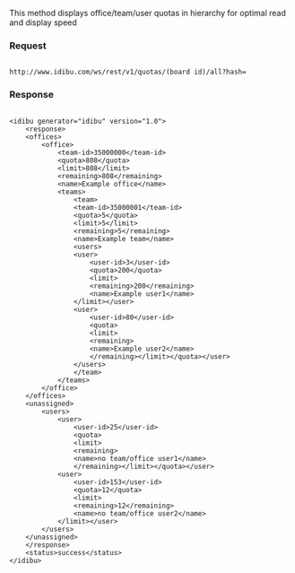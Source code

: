 <p>This method displays office/team/user quotas in hierarchy for optimal read and display speed</p>
<h3>
	Request</h3>
<pre>
<code>
http://www.idibu.com/ws/rest/v1/quotas/(board id)/all?hash=<your hash>
</code></pre>
<h3>
	Response</h3>
<pre>
<code type="xml">
&lt;idibu generator=&quot;idibu&quot; version=&quot;1.0&quot;&gt;
	&lt;response&gt;
	&lt;offices&gt;
		&lt;office&gt;
			&lt;team-id&gt;35000000&lt;/team-id&gt;
			&lt;quota&gt;808&lt;/quota&gt;
			&lt;limit&gt;808&lt;/limit&gt;
			&lt;remaining&gt;808&lt;/remaining&gt;
			&lt;name&gt;Example office&lt;/name&gt;
			&lt;teams&gt;
				&lt;team&gt;
				&lt;team-id&gt;35000001&lt;/team-id&gt;
				&lt;quota&gt;5&lt;/quota&gt;
				&lt;limit&gt;5&lt;/limit&gt;
				&lt;remaining&gt;5&lt;/remaining&gt;
				&lt;name&gt;Example team&lt;/name&gt;
				&lt;users&gt;
				&lt;user&gt;
					&lt;user-id&gt;3&lt;/user-id&gt;
					&lt;quota&gt;200&lt;/quota&gt;
					&lt;limit&gt;
					&lt;remaining&gt;200&lt;/remaining&gt;
					&lt;name&gt;Example user1&lt;/name&gt;
				&lt;/limit&gt;&lt;/user&gt;
				&lt;user&gt;
					&lt;user-id&gt;80&lt;/user-id&gt;
					&lt;quota&gt;
					&lt;limit&gt;
					&lt;remaining&gt;
					&lt;name&gt;Example user2&lt;/name&gt;
					&lt;/remaining&gt;&lt;/limit&gt;&lt;/quota&gt;&lt;/user&gt;
				&lt;/users&gt;
				&lt;/team&gt;
			&lt;/teams&gt;
		&lt;/office&gt;
	&lt;/offices&gt;
	&lt;unassigned&gt;
		&lt;users&gt;
			&lt;user&gt;
				&lt;user-id&gt;25&lt;/user-id&gt;
				&lt;quota&gt;
				&lt;limit&gt;
				&lt;remaining&gt;
				&lt;name&gt;no team/office user1&lt;/name&gt;
				&lt;/remaining&gt;&lt;/limit&gt;&lt;/quota&gt;&lt;/user&gt;
			&lt;user&gt;
				&lt;user-id&gt;153&lt;/user-id&gt;
				&lt;quota&gt;12&lt;/quota&gt;
				&lt;limit&gt;
				&lt;remaining&gt;12&lt;/remaining&gt;
				&lt;name&gt;no team/office user2&lt;/name&gt;
			&lt;/limit&gt;&lt;/user&gt;
		&lt;/users&gt;
	&lt;/unassigned&gt;
	&lt;/response&gt;
	&lt;status&gt;success&lt;/status&gt;
&lt;/idibu&gt;
</code></pre>
